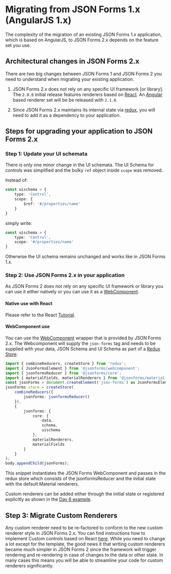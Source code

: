 # Migrating from JSON Forms 1.x (AngularJS 1.x)
The complexity of the migration of an existing JSON Forms 1.x application, which is based on AngularJS, to JSON Forms 2.x depends on the feature set you use.

## Architectural changes in JSON Forms 2.x
There are two big changes between JSON Forms 1 and JSON Forms 2 you need to understand when migrating your existing application.

1. JSON Forms 2.x does not rely on any specific UI framework [or library]. The `2.0.0` initial release features renderers based on [React](https://reactjs.org). An [Angular](https://angular.io) based renderer set will be be released with `2.1.0`.

2. Since JSON Forms 2.x maintains its internal state via [redux](https://redux.js.org/), you will need to add it as a dependency to your application.

## Steps for upgrading your application to JSON Forms 2.x

### Step 1: Update your UI schemata
There is only one minor change in the UI schemata. The UI Schema for controls was simplified and the bulky `ref` object inside `scope` was removed.

Instead of:
```ts
const uischema = {
    type: 'Control',
    scope: {
        $ref: '#/properties/name'
    }
}
```
simply write:
```ts
const uischema = {
    type: 'Control',
    scope: '#/properties/name'
}
```
Otherwise the UI schema remains unchanged and works like in JSON Forms 1.x.

### Step 2: Use JSON Forms 2.x in your application
As JSON Forms 2 does not rely on any specific UI framework or library you can use it either natively or you can use it as a [WebComponent](https://www.webcomponents.org/introduction). 

#### Native use with React
Please refer to the React [Tutorial](http://jsonforms.io/docs/tutorial).

#### WebComponent use
You can use the [WebComponent](https://www.webcomponents.org/introduction) wrapper that is provided by JSON Forms 2.x. The Webcomponent will supply the `json-forms` tag and needs to be supplied with your data, JSON Schema and UI Schema as part of a  [Redux Store](https://redux.js.org/docs/api/Store.html):
```ts
import { combineReducers, createStore } from 'redux';
import { JsonFormsElement } from '@jsonforms/webcomponent';
import { jsonformsReducer } from '@jsonforms/core';
import { materialFields, materialRenderers } from '@jsonforms/material';
const jsonForms = document.createElement('json-forms') as JsonFormsElement;
jsonForms.store = createStore(
    combineReducers({
        jsonforms: jsonformsReducer()
    }),
    {
        jsonforms: {
            core: {
                data,
                schema,
                uischema
            },
            materialRenderers,
            materialFields
        }
    }
);
body.appendChild(jsonForms);
```
This snippet instantiates the JSON Forms WebComponent and passes in the redux store which consists of the jsonformsReducer and the initial state with the default Material renderers.

Custom renderers can be added either through the initial state or registered explicitly as shown in the [Day 6 example](packages/examples/src/day6.ts).

## Step 3: Migrate Custom Renderers
Any custom renderer need to be re-factored to conform to the new custom renderer style in JSON Forms 2.x. You can find instructions how to implement Custom controls based on React [here](http://jsonforms.io/docs/custom-renderers). While you need to change a lot except for the template, the good news it that writing custom renderers became much simpler in JSON Forms 2 since the framework will trigger rendering and re-rendering in case of changes to the data or other state. In many cases this means you will be able to streamline your code for custom renderers significantly.
